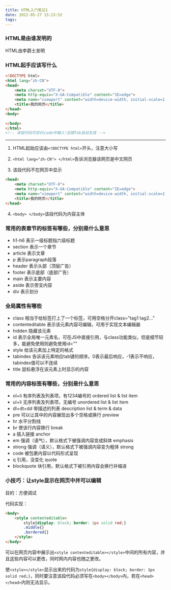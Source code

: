 ```yaml
---
title: HTML入门笔记1
date: 2022-05-27 15:23:52
tags:
---
```


### HTML是由谁发明的
HTML由李爵士发明

### HTML起手应该写什么

```HTML
<!DOCTYPE html>
<html lang="zh-CN">
<head>
    <meta charset="UTF-8">
    <meta http-equiv="X-UA-Compatible" content="IE=edge">
    <meta name="viewport" content="width=device-width, initial-scale=1.0">
    <title>我的网页</title>
</head>
<body>
    
</body>
</html>
<!-- 该段代码可在VScode中输入!后按Tab自动生成 -->
```
---
1. HTML起始应该由`<!DOCTYPE html>`开头，注意大小写

2. `<html lang="zh-CN"> </html>`告诉浏览器该网页是中文网页
3. 该段代码不在网页中显示
```HTML
<head>
    <meta charset="UTF-8">
    <meta http-equiv="X-UA-Compatible" content="IE=edge">
    <meta name="viewport" content="width=device-width, initial-scale=1.0">
    <title>我的网页</title>
</head>
```

4. `<body> </body>`该段代码为内容主体

### 常用的表章节的标签有哪些，分别是什么意思
* h1-h6 表示一级标题指六级标题
* section 表示一个章节
* article 表示文章
* p 表示paragraph段落
* header 表示头部（顶层广告）
* footer 表示底部（底部广告）
* main 表示主要内容
* aside 表示旁支内容
* div 表示划分

### 全局属性有哪些
* class 相当于给标签打上了一个标签，可用空格分开class="tag1 tag2..."
* contenteditable 表示该元素内容可编辑，可用于实现文本编辑器
* hidden 隐藏该元素
* id 表示全局唯一元素名，可在JS中直接引用，与class功能类似，但是细节较多，能避免使用则避免使用id=""
* style 给该元素加上特定的格式
* tabindex 告诉该元素响应tab键的顺序。0表示最后响应，-1表示不响应，tabindex值可以不连续
* title 鼠标悬浮在该元素上时显示的内容

### 常用的内容标签有哪些，分别是什么意思
* ol+li 有序列表及列表项，有1234编号的 ordered list & list item
* ul+li 无序列表及列表项，无编号 unordered list & list item
* dl+dt+dd 带描述的列表 description list & term & data
* pre 可以让其中的内容展现出多个空格或换行 preview
* hr 水平分割线
* br 使该行内容换行 break
* a 插入链接 anchor
* em 强调（语气），默认格式下被强调内容变成斜体 emphasis
* strong 强调（语义），默认格式下被强调内容变为粗体 strong
* code 被包裹内容以代码形式呈现
* q 引用，没变化 quote
* blockquote 块引用，默认格式下被引用内容会换行并缩进


### 小技巧：让style显示在网页中并可以编辑
目的：方便调试

代码实现：

```HTML
<body>
    <style contenteditable>
        style{display: block; border: 1px solid red;}
        .middle{}
        .bordered{}
    </style>
</body>
```
可以在网页内容中展示出`<style contenteditable></style>`中间的所有内容，并且这些内容可以更改，同时网内内容也随之更改。

使`<style></style>`显示出来的代码为`style{display: block; border: 1px solid red;}`，同时要注意该段代码必须写在`<body></body>`内，若在`<head></head>`内则无法显示。